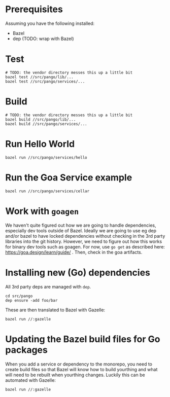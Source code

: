 # Prerequisites

Assuming you have the following installed:

* Bazel
* dep (TODO: wrap with Bazel)
<!-- * Go -->

# Test

```
# TODO: the vendor directory messes this up a little bit
bazel test //src/pango/lib/...
bazel test //src/pango/services/...
```

# Build

```
# TODO: the vendor directory messes this up a little bit
bazel build //src/pango/lib/...
bazel build //src/pango/services/...
```

# Run Hello World

```
bazel run //src/pango/services/hello
```

# Run the Goa Service example

```
bazel run //src/pango/services/cellar
```

# Work with `goagen`

We haven't quite figured out how we are going to handle dependencies,
especially dev tools outside of Bazel.
Ideally we are going to use eg dep and/or bazel to have locked dependencies
without checking in the 3rd party libraries into the git history. However,
we need to figure out how this works for binary dev tools such as goagen.
For now, use `go get` as described here: https://goa.design/learn/guide/
. Then, check in the goa artifacts.

# Installing new (Go) dependencies

All 3rd party deps are managed with `dep`.

```
cd src/pango
dep ensure -add foo/bar
```

These are then translated to Bazel with Gazelle:

```
bazel run //:gazelle
```

# Updating the Bazel build files for Go packages

When you add a service or dependency to the monorepo, you need to create
build files so that Bazel will know how to build yourthing and what will
need to be rebuilt when yourthing changes. Luckily this can be automated
with Gazelle:

```
bazel run //:gazelle
```
